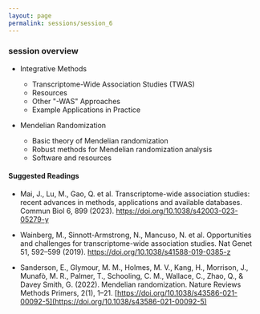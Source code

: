 ```yaml
---
layout: page
permalink: sessions/session_6
---
```


### session overview
- Integrative Methods
    - Transcriptome-Wide Association Studies (TWAS)
    - Resources
    - Other "-WAS" Approaches
    - Example Applications in Practice

- Mendelian Randomization
    -  Basic theory of Mendelian randomization
    -  Robust methods for Mendelian randomization analysis
    -  Software and resources

#### Suggested Readings
- Mai, J., Lu, M., Gao, Q. et al. Transcriptome-wide association studies: recent advances in methods, applications and available databases. Commun Biol 6, 899 (2023). https://doi.org/10.1038/s42003-023-05279-y

- Wainberg, M., Sinnott-Armstrong, N., Mancuso, N. et al. Opportunities and challenges for transcriptome-wide association studies. Nat Genet 51, 592–599 (2019). https://doi.org/10.1038/s41588-019-0385-z

- Sanderson, E., Glymour, M. M., Holmes, M. V., Kang, H., Morrison, J., Munafò, M. R., Palmer, T., Schooling, C. M., Wallace, C., Zhao, Q., & Davey Smith, G. (2022). Mendelian randomization. Nature Reviews Methods Primers, 2(1), 1–21. [https://doi.org/10.1038/s43586-021-00092-5](https://doi.org/10.1038/s43586-021-00092-5)
